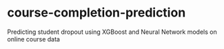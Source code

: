 # course-completion-prediction
Predicting student dropout using XGBoost and Neural Network models on online course data
